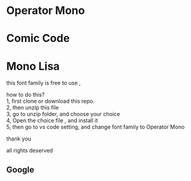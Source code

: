 # Operator Mono
# Comic Code
# Mono Lisa

this font family is free to use , 

how to do this? </br>
1, first clone or download this repo.</br>
2, then unzip this file</br>
3, go to unzip folder, and choose your choice</br>
4, Open the choice file , and install it</br>
5, then go to vs code setting, and change font family to Operator Mono </br>

thank you


all rights deserved <p><h2>Google</h2></p>
